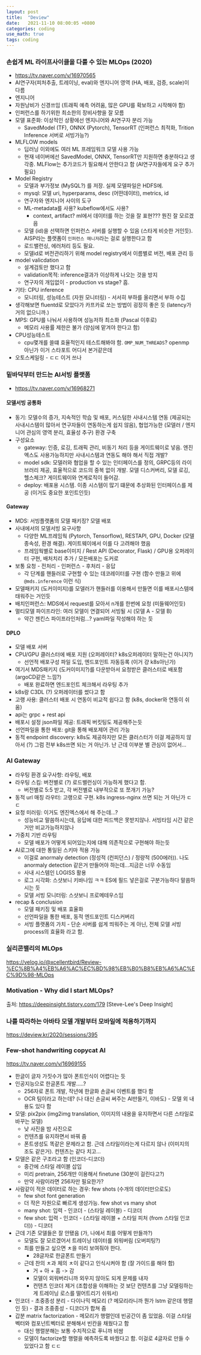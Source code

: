 ```yaml
---
layout: post
title:  "Deview"
date:   2021-11-10 08:00:05 +0800
categories: coding
use_math: true
tags: coding
---
```



### 손쉽게 ML 라이프사이클을 다룰 수 있는 MLOps (2020)
- <a href="https://tv.naver.com/v/16970565" target="_blank">https://tv.naver.com/v/16970565</a>
- AI연구자(피처추출, 트레이닝, eval)와 엔지니어 영역 (HA, 배포, 검증, scale)이 다름
- 엔지니어
 - 자원낭비가 신경쓰임 (트래픽 예측 어려움, 많은 GPU를 확보하고 시작해야 함)
 - 인퍼런스를 하기위한 최소한의 장비사향을 잘 모름
 - 모델 표준화: 이상적인 상황에선 엔지니어와 AI연구자 분리 가능
    - SavedModel (TF), ONNX (Pytorch), TensorRT (인퍼런스 최적화, Trition Inference 서버로 서빙가능?)
- MLFLOW models
    - 딥러닝 이외에도 여러 ML 프레임워크 모델 사용 가능
    - 현재 네이버에선 SavedModel, ONNX, TensorRT만 지원하면 충분하다고 생각중. MLFlow는 추가코드가 필요해서 안한다고 함 (AI연구자들에게 요구 추가 필요)
- Model Registry
    - 모델과 부가정보 (MySQL?) 를 저장. 실제 모델파일은 HDFS에.
    - mysql: 모델 uri, hyperparams, desc (어떤데이터), metrics, id
    - 연구자와 엔지니어 사이의 도구
    - ML-metadata를 사용? kubeflow에서도 사용?
        - context, artifact? ml에서 데이터를 하는 것을 잘 표현??? 뭔진 잘 모르겠음
    - 모델 (id)을 선택하면 인퍼런스 서버를 실행할 수 있음 (스타게 비슷한 거인듯). AISP라는 플랫폼이 `인퍼런스 매니저`라는 걸로 실행한다고 함
    - 로드밸런싱, 에러처리 등도 필요. 
    - 모델id로 버전관리하기 위해 model registry에서 이름별로 버전, 배포 관리 등
- model valicdation
    - 설계검토만 했다고 함
    - validation목적: inference결과가 이상하게 나오는 것을 방지
    - 연구자의 개입없이 - production vs stage? 흠.
- 기타: CPU inference
    - 모니터링, 성능테스트 (자원 모니터링) - 서서히 부하를 올리면서 부하 수집
- 생각해보면 fluentd로 모았다가 카프카로 쏘는 방법이 굉장히 좋은 듯 (latency가 거의 없으니까.)
- MPS: GPU를 나눠서 사용하며 성능저하 최소화 (Pascal 이후로)
    - 메모리 사용률 제한은 불가 (양심에 맡겨야 한다고 함)
- CPU성능테스트
    - cpu몇개를 쓸떄 효율적인지 테스트해봐야 함. `OMP_NUM_THREADS`? openmp 아닌가 이거 스타포트 어디서 본거같은데
- 오토스케일링 - ㄷㄷ 이거 쓰나

### 밑바닥부터 만드는 AI서빙 플랫폼
- https://tv.naver.com/v/16968271
#### 모델서빙 공통화 
- 동기: 모델수의 증가, 지속적인 학습 및 배포, 커스텀한 사내시스템 연동 (제공되는 사내시스템이 많아서 연구자들이 연동하는게 쉽지 않음), 협업가능한 (모델러 / 엔지니어 관심의 영역 분리, 효율성 추구) 환경 구축
- 구성요소
    - gateway: 인증, 로깅, 트래픽 관리, 비동기 처리 등을 게이트웨이로 넣음. 엔진엑스도 사용가능하지만 사내시스템과 연동도 해야 해서 직접 개발? 
    - model sdk: 모델러와 협업을 할 수 있는 인터페이스를 정의, GRPC등의 라이브러리 제공, 효율적으로 코드의 중복 없이 개발. 모델 디스커버리, 모델 로깅, 헬스체크? 게이트웨이와 연계로직이 들어감.
    - deploy: 배포용 시스템. 이종 시스템이 많기 떄문에 추상화된 인터페이스를 제공 (이거도 중요한 포인트인듯)

#### Gateway
- MDS: 서빙플랫폼의 모델 패키징? 모델 배포
- 사내에서의 모델서빙 요구사항
    - 다양한 ML프레임웍 (Pytorch, Tensorflow), RESTAPI, GPU, Docker (모델 종속성, 환경 해결). 게이트웨이에서 이를 다 고려해야 했음
    - 프레임웍별로 base이미지 / Rest API (Decorator, Flask) / GPU용 오퍼레이터 구현, 배처치리 추가 / 모든배포는 도커로
- 보통 요청 - 전처리 - 인퍼런스 - 후처리 - 응답
    - 각 단계를 핸들러로 구현할 수 있는 데코레이터를 구현 (함수 만들고 위에 `@mds.inference` 이런 식)
- 모델패키지 (도커이미지)를 모델러가 핸들러를 이용해서 만들면 이를 배포시스템에 태워주는 거인듯
- 배치인퍼런스: MDS에서 request를 모아서 n개를 한번에 요청 (미들웨어인듯)
- 멀티모델 파이프라인: 여러 모델이 연결되어 서빙될 시 (모델 A - 모델 B)
    - 약간 젠킨스 파이프라인처럼...? yaml파일 작성해야 하는 듯

#### DPLO
- 모델 배포 서버
- CPU/GPU 클러스터에 배포 지원 (오퍼레이터? k8s오퍼레이터 말하는건 아니지?)
    - 선언적 배포구성 파일 도입, 엔드포인트 자동등록 (이거 걍 k8s아닌가)
- 여기서 MDS패키지 (도커이미지?)를 다운받아서 요청받은 클러스터로 배포함 (argoCD같은 느낌?)
    - 배포 완료하면 엔드포인트 체크해서 라우팅 추가
- k8s랑 C3DL (?) 오퍼레이터를 썼다고 함
- 고랭 사용: 클러스터 배포 시 연동이 비교적 쉽다고 함 (k8s, docker와 연동이 쉬움)
- api는 grpc + rest api
- 배포시 설정 json파일 제공: 트래픽 버킷팅도 제공해주는듯
- 선언파일을 통한 배포: git을 통해 배포제어 관리 가능
- 동적 endpoint discovery: k8s도 제공하지만 모든 클러스터가 이걸 제공하지 않아서 (?) 그럼 전부 k8s쓰면 되는 거 아닌가. 난 근데 이부분 별 관심이 없어서...

### AI Gateway
- 라우팅 환경 요구사항: 라우팅, 배포
- 라우팅 스킴: 버전별로 (?) 로드밸런싱이 가능하게 했다고 함.
    - 버전별로 5:5 받고, 각 버전별로 내부적으로 또 쪼개기 가능?
- 동적 url 매칭 라우터: 고랭으로 구현. k8s ingress-nginx 쓰면 되는 거 아닌가 ㄷㄷ
- 요청 미러링: 이거도 엔진엑스에서 해 주는데...?
    - 성능비교 말씀하시는데, 응답에 대한 피드백은 못받지않나. 서빙타임 시간 같은거만 비교가능하지않나
- 가중치 기반 라우팅
    - 모델 배포가 어떻게 되어있는지에 대해 의존적으로 구현해야 하는듯
- AI로그에 대한 통일된 스키마 적용 가능
    - 이걸로 anormaly detection (정성적 (컨피던스) / 정량적 (500에러)). 나도 anormaly detection 같은거 만들어야 하는데...지금은 너무 수동임
    - 사내 시스템인 LOGISS 활용
    - 로그 시각화: 스샷보니 키바나임 ㅋㅋ ES에 필드 넣은걸로 구분가능하다 말씀하시는 듯
    - 모델 서빙 모니터링: 스샷보니 프로메테우스임
- recap & conclusion
    - 모델 패키징 및 배포 효율화
    - 선언파일을 통한 배포, 동적 엔드포인트 디스커버리
    - 서빙 플랫폼의 가치 - 단순 서버를 쉽게 띄워주는 게 아닌, 전체 모델 서빙 process의 효율화 라고 함.

### 실리콘밸리의 MLOps
https://velog.io/@xcellentbird/Review-%EC%8B%A4%EB%A6%AC%EC%BD%98%EB%B0%B8%EB%A6%AC%EC%9D%98-MLOps


### Motivation - Why did I start MLOps?
출처: https://deepinsight.tistory.com/179 [Steve-Lee's Deep Insight]



### 나를 따라하는 아바타 모델 개발부터 모바일에 적용하기까지
https://deview.kr/2020/sessions/395

### Few-shot handwriting copycat AI
https://tv.naver.com/v/16969155
- 한글이 글자 가짓수가 많아 폰트인식이 어렵다는 듯
- 인공지능으로 한글폰트 개발.....?
    - 256자로 폰트 개발, 작년에 한글화 손글씨 이벤트를 했다 함
    - OCR 팀이라고 하는데? (나 대신 손글씨 써주는 AI만들기, 이바도) - 모델 외 내용도 있다 함
- 모델: pix2pix (img2img translation, 이미지의 내용을 유지하면서 다른 스타일로 바꾸는 모델)
    - 낮 사진을 밤 사진으로
    - 컨텐츠를 유지하면서 바꿔 줌
    - 폰트생성도 똑같은 문제라고 함. 근데 스타일이라는게 다르지 않나 (이미지의 조도 같은거). 컨텐츠는 같다 치고... 
- 모델은 같은 구조라고 함 (인코더-디코더)
    - 중간에 스타일 레이블 삽입
    - 미리 pretrain, 256개만 이용해서 finetune (30분이 걸린다고?)
    - 만약 사람이라면 256자만 필요한가?
- 사람같이 적은 데이터로 하는 경우: few shots (수개의 데이터만으로도)
    - few shot font generation
    - 더 작은 자원으로 빠르게 생성가능. few shot vs many shot
    - many shot: 입력 - 인코더 - (스타일 레이블) - 디코더
    - few shot: 입력 - 인코더 - (스타일 레이블 + 스타일 피처 (from 스타일 인코더)) - 디코더
- 근데 기존 모델들은 잘 안됐음 (가, 나에서 최를 어떻게 만들까?)
    - 모델도 잘 모르겠어서 트레이닝 데이터를 외워버림 (오버피팅?)
    - 최를 만들고 싶으면 ㅊ을 미리 보여줘야 한다.
        - 28글자로 한글폰트 만들기
    - 근데 찬의 ㅊ과 체의 ㅊ이 같다고 인식시켜야 함 (잘 가이드를 해야 함)
        - 거 + 아 + 흠 -> 감
        - 모델이 외워버리니까 외우지 않아도 되게 문제를 내자 
        - 컨텐츠 인코더 제거 (조합성을 이해하는 것 보단 컨텐츠를 그냥 모델링하는게 트레이닝 로스를 떨어트리기 쉬워서)
- 인코더 - 초중종성 분리 - 다이나믹 메모리 (? 메모리라니까 뭔가 lstm 같은데 행렬인 듯) - 결과 초중종성 - 디코더가 합쳐 줌
- 갑분 matrix factorization - 메모리가 행렬인데 빈공간이 좀 있었음. 이걸 스타일벡터와 컴포넌트벡터로 분해해서 빈칸을 채웠다고 함
    - 대신 행렬분해는 보통 수치적으로 푸니까 비쌈
    - 모델이 factorize할 행렬을 예측하도록 바꿨다고 함. 이걸로 4글자로 만들 수 있었다고 함 ㄷㄷ
